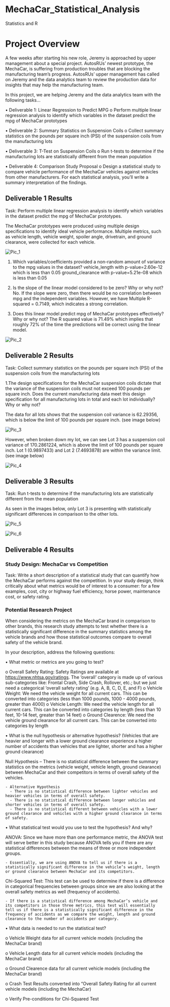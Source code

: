 # MechaCar_Statistical_Analysis
Statistics and R

# Project Overview
A few weeks after starting his new role, Jeremy is approached by upper management about a special project. AutosRUs’ newest prototype, the MechaCar, is suffering from production troubles that are blocking the manufacturing team’s progress. AutosRUs’ upper management has called on Jeremy and the data analytics team to review the production data for insights that may help the manufacturing team.

In this project, we are helping Jeremy and the data analytics team with the following tasks…

•	Deliverable 1: Linear Regression to Predict MPG
o	Perform multiple linear regression analysis to identify which variables in the dataset predict the mpg of MechaCar prototypes

•	Deliverable 2: Summary Statistics on Suspension Coils
o	Collect summary statistics on the pounds per square inch (PSI) of the suspension coils from the manufacturing lots

•	Deliverable 3: T-Test on Suspension Coils
o	Run t-tests to determine if the manufacturing lots are statistically different from the mean population

•	Deliverable 4: Comparison Study Proposal
o	Design a statistical study to compare vehicle performance of the MechaCar vehicles against vehicles from other manufacturers. For each statistical analysis, you’ll write a summary interpretation of the findings.

## Deliverable 1 Results

Task: Perform multiple linear regression analysis to identify which variables in the dataset predict the mpg of MechaCar prototypes.

The MechaCar prototypes were produced using multiple design specifications to identify ideal vehicle performance. Multiple metrics, such as vehicle length, vehicle weight, spoiler angle, drivetrain, and ground clearance, were collected for each vehicle.

![Pic_1]( https://github.com/smithsh14/MechaCar_Statistical_Analysis/blob/main/Images/Deliverable1-Step5.png) 


1. Which variables/coefficients provided a non-random amount of variance to the mpg values in the dataset?
vehicle_length with p-value=2.60e-12 which is less than 0.05
ground_clearance with p-value=5.21e-08 which is less than 0.05

2. Is the slope of the linear model considered to be zero? Why or why not?
No. If the slope were zero, then there would be no correlation between mpg and the independent variables. However, we have Multiple R-squared = 0.7149, which indicates a strong correlation.

3. Does this linear model predict mpg of MechaCar prototypes effectively? Why or why not?
The R squared value is 71.49% which implies that roughly 72% of the time the predictions will be correct using the linear model.

![Pic_2]( https://github.com/smithsh14/MechaCar_Statistical_Analysis/blob/main/Images/Deliverable1-Step6.png) 

## Deliverable 2 Results

Task: Collect summary statistics on the pounds per square inch (PSI) of the suspension coils from the manufacturing lots

1.The design specifications for the MechaCar suspension coils dictate that the variance of the suspension coils must not exceed 100 pounds per square inch. Does the current manufacturing data meet this design specification for all manufacturing lots in total and each lot individually? Why or why not?

The data for all lots shows that the suspension coil variance is 62.29356, which is below the limit of 100 pounds per square inch. (see image below)

![Pic_3]( https://github.com/smithsh14/MechaCar_Statistical_Analysis/blob/main/Images/Deliverable2-TotalSummary.png) 

However, when broken down my lot, we can see Lot 3 has a suspension coil variance of 170.2861224, which is above the limit of 100 pounds per square inch. Lot 1 (0.9897433) and Lot 2 (7.4693878) are within the variance limit. (see image below)

![Pic_4]( https://github.com/smithsh14/MechaCar_Statistical_Analysis/blob/main/Images/Deliverable2-LotSummary.png) 

## Deliverable 3 Results

Task: Run t-tests to determine if the manufacturing lots are statistically different from the mean population

As seen in the images below, only Lot 3 is presenting with statistically significant differences in comparison to the other lots.

![Pic_5]( https://github.com/smithsh14/MechaCar_Statistical_Analysis/blob/main/Images/Deliverable3-Step1.png) 

![Pic_6]( https://github.com/smithsh14/MechaCar_Statistical_Analysis/blob/main/Images/Deliverable3-Step2.png) 

## Deliverable 4 Results

### Study Design: MechaCar vs Competition
Task: Write a short description of a statistical study that can quantify how the MechaCar performs against the competition. In your study design, think critically about what metrics would be of interest to a consumer: for a few examples, cost, city or highway fuel efficiency, horse power, maintenance cost, or safety rating.

### Potential Research Project

When considering the metrics on the MechaCar brand in comparison to other brands, this research study attempts to test whether there is a statistically significant difference in the summary statistics among the vehicle brands and how those statistical outcomes compare to overall safety of the vehicle brand. 

In your description, address the following questions:

•	What metric or metrics are you going to test?

o	Overall Safety Rating: Safety Ratings are available at https://www.nhtsa.gov/ratings. The ‘overall’ category is made up of various sub-categories like: Frontal Crash, Side Crash, Rollover, etc.; but we just need a categorical ‘overall safety rating’ (e.g. A, B, C, D, E, and F)
o	Vehicle Weight: We need the vehicle weight for all current cars. This can be converted into categories (less than 1000 pounds, 1000 - 4000 pounds, greater than 4000)
o	Vehicle Length: We need the vehicle length for all current cars. This can be converted into categories by length (less than 10 feet, 10-14 feet, greater than 14 feet)
o	Ground Clearence: We need the vehicle ground clearance for all current cars. This can be converted into categories by length 

•	What is the null hypothesis or alternative hypothesis?
(Vehicles that are heavier and longer with a lower ground clearance experience a higher number of accidents than vehicles that are lighter, shorter and has a higher ground clearance)

Null Hypothesis – There is no statistical difference between the summary statistics on the metrics (vehicle weight, vehicle length, ground clearance) between MechaCar and their competitors in terms of overall safety of the vehicles.

    - Alternative Hypothesis
      - There is no statistical difference between lighter vehicles and heavier vehicles in terms of overall safety.
      - There is no statistical difference between longer vehicles and shorter vehicles in terms of overall safety.
      - There is no statistical different between vehicles with a lower ground clearance and vehicles with a higher ground clearance in terms of safety. 

•	What statistical test would you use to test the hypothesis? And why?

ANOVA: Since we have more than one performance metric, the ANOVA test will serve better in this study because ANOVA tells you if there are any statistical differences between the means of three or more independent groups.

    - Essentially, we are using ANOVA to tell us if there is a statistically significant difference in the vehicle’s weight, length or ground clearance between MechaCar and its competitors.

Chi-Squared Test: This test can be used to determine if there is a difference in categorical frequencies between groups since we are also looking at the overall safety metrics as well (frequency of accidents).

    - If there is a statistical difference among MechaCar’s vehicle and its competitors in those three metrics, this test will essentially tell us if there is a statistically significant difference in the frequency of accidents as we compare the weight, length and ground clearance to the number of accidents per category.  

•	What data is needed to run the statistical test?

o	Vehicle Weight data for all current vehicle models (including the MechaCar brand)

o	Vehicle Length data for all current vehicle models (including the MechaCar brand)

o	Ground Clearence data for all current vehicle models (including the MechaCar brand)

o	Crash Test Results converted into “Overall Safety Rating for all current vehicle models (including the MechaCar)

o	Verify Pre-conditions for Chi-Squared Test

